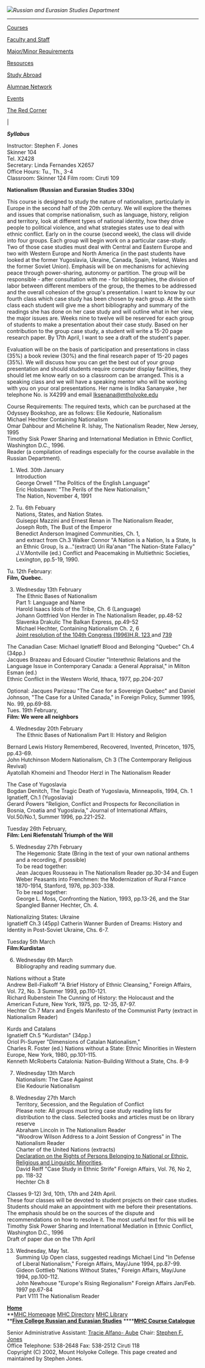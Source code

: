 _![](images/images/mhc_trans.jpg)Russian and Eurasian Studies Department_  
  
---  
  
[ Courses](courses.htm)

[Faculty and Staff](faculty.htm)

[Major/Minor Requirements](majorminor.htm)

[Resources](resources.htm)

[Study Abroad](studyabroad.htm)

[Alumnae Network](alumnaenetwork.htm)

[Events](events.htm)

[The Red Corner](redcorner.htm)

|

**_Syllabus_**

Instructor: Stephen F. Jones  
Skinner 104  
Tel. X2428  
Secretary: Linda Fernandes X2657  
Office Hours: Tu., Th., 3-4  
Classroom: Skinner 124 Film room: Ciruti 109

**Nationalism (Russian and Eurasian Studies 330s)**

This course is designed to study the nature of nationalism, particularly in
Europe in the second half of the 20th century. We will explore the themes and
issues that comprise nationalism, such as language, history, religion and
territory, look at different types of national identity, how they drive people
to political violence, and what strategies states use to deal with ethnic
conflict. Early on in the course (second week), the class will divide into
four groups. Each group will begin work on a particular case-study. Two of
those case studies must deal with Central and Eastern Europe and two with
Western Europe and North America (in the past students have looked at the
former Yugoslavia, Ukraine, Canada, Spain, Ireland, Wales and the former
Soviet Union). Emphasis will be on mechanisms for achieving peace through
power-sharing, autonomy or partition. The group will be responsible - after
consultation with me \- for bibliographies, the division of labor between
different members of the group, the themes to be addressed and the overall
cohesion of the group's presentation. I want to know by our fourth class which
case study has been chosen by each group. At the sixth class each student will
give me a short bibliography and summary of the readings she has done on her
case study and will outline what in her view, the major issues are. Weeks nine
to twelve will be reserved for each group of students to make a presentation
about their case study. Based on her contribution to the group case study, a
student will write a 15-20 page research paper. By 17th April, l want to see a
draft of the student's paper.

Evaluation will be on the basis of participation and presentations in class
(35%) a book review (30%) and the final research paper of 15-20 pages (35%).
We will discuss how you can get the best out of your group presentation and
should students require computer display facilities, they should let me know
early on so a classroom can be arranged. This is a speaking class and we will
have a speaking mentor who will be working with you on your oral
presentations. Her name is Indika Sananyake , her telephone No. is X4299 and
email Iksenana@mtholyoke.edu

Course Requirements: The required texts, which can be purchased at the Odyssey
Bookshop, are as follows: Elie Kedourie, Nationalism  
Michael Hechter Containing Nationalism  
Omar Dahbour and Micheline R. Ishay, The Nationalism Reader, New Jersey, 1995  
Timothy Sisk Power Sharing and International Mediation in Ethnic Conflict,
Washington D.C., 1996.  
Reader (a compilation of readings especially for the course available in the
Russian Department).

1) Wed. 30th January  
Introduction  
George Orwell "The Politics of the English Language"  
Eric Hobsbawm: "The Perils of the New Nationalism,"  
The Nation, November 4, 1991

2) Tu. 6th Febuary  
Nations, States, and Nation States.  
Guiseppi Mazzini and Ernest Renan in The Nationalism Reader,  
Joseph Roth, The Bust of the Emperor  
Benedict Anderson Imagined Communities, Ch. 1,  
and extract from Ch.3 Walker Connor "A Nation is a Nation, Is a State, Is an
Ethnic Group, Is a..."(extract) Uri Ra'anan "The Nation-State Fallacy"  
J.V.Montville (ed.) Conflict and Peacemaking in Multiethnic Societies,
Lexington, pp.5-19, 1990.  

Tu. 12th February:  
**Film, Quebec.**

3) Wednesday 13th February  
The Ethnic Bases of Nationalism  
Part 1: Language and Name  
Harold Isaacs Idols of the Tribe, Ch. 6 (Language)  
Johann Gottfried Von Herder in The Nationalism Reader, pp.48-52  
Slavenka Drakulic The Balkan Express, pp.49-52  
Michael Hechter, Containing Nationalism Ch. 2, 6  
[Joint resolution of the 104th Congress (1996)H.R. 123
](http://www.humnet.ucla.edu/humnet/linguistics/people/grads/macswan/hr123d.htm)and
[739
](http://www.humnet.ucla.edu/humnet/linguistics/people/grads/macswan/hr739.htm)

The Canadian Case: Michael Ignatieff Blood and Belonging "Quebec" Ch.4 (34pp.)  
Jacques Brazeau and Edouard Cloutier "Interethnic Relations and the Language
Issue in Contemporary Canada: a General Appraisal," in Milton Esman (ed.)  
Ethnic Conflict in the Western World, Ithaca, 1977, pp.204-207

Optional: Jacques Parizeau "The Case for a Sovereign Quebec" and Daniel
Johnson, "The Case for a United Canada," in Foreign Policy, Summer 1995, No.
99, pp.69-88.  
Tues. 19th February,  
**Film: We were all neighbors**

4) Wednesday 20th February  
The Ethnic Bases of Nationalism Part II: History and Religion  
  
Bernard Lewis History Remembered, Recovered, Invented, Princeton, 1975,
pp.43-69.  
John Hutchinson Modern Nationalism, Ch 3 (The Contemporary Religious Revival)  
Ayatollah Khomeini and Theodor Herzl in The Nationalism Reader  

The Case of Yugoslavia  
Bogdan Denitch, The Tragic Death of Yugoslavia, Minneapolis, 1994, Ch. 1  
Ignatieff, Ch.1 (Yugoslavia)  
Gerard Powers "Religion, Conflict and Prospects for Reconciliation in Bosnia,
Croatia and Yugoslavia," Journal of International Affairs, Vol.50/No.1, Summer
1996, pp.221-252.

Tuesday 26th February,  
**Film: Leni Riefenstahl Triumph of the Will**

5) Wednesday 27th February  
The Hegemonic State (Bring in the text of your own national anthems and a
recording, if possible)  
To be read together:  
Jean Jacques Rousseau in The Nationalism Reader pp.30-34 and Eugen Weber
Peasants into Frenchmen: the Modernization of Rural France 1870-1914,
Stanford, 1976, pp.303-338.  
To be read together:  
George L. Moss, Confronting the Nation, 1993, pp.13-26, and the Star Spangled
Banner Hechter, Ch. 4.

Nationalizing States: Ukraine  
Ignatieff Ch.3 (45pp) Catherin Wanner Burden of Dreams: History and Identity
in Post-Soviet Ukraine, Chs. 6-7.

Tuesday 5th March  
**Film:Kurdistan**

6) Wednesday 6th March  
Bibliography and reading summary due.

Nations without a State  
Andrew Bell-Fialkoff "A Brief History of Ethnic Cleansing," Foreign Affairs,
Vol. 72, No. 3 Summer 1993, pp.110-121.  
Richard Rubenstein The Cunning of History: the Holocaust and the American
Future, New York, 1975, pp. 12-35, 87-97.  
Hechter Ch 7 Marx and Engels Manifesto of the Communist Party (extract in
Nationalism Reader)  

Kurds and Catalans  
Ignatieff Ch.5 "Kurdistan" (34pp.)  
Oriol Pi-Sunyer "Dimensions of Catalan Nationalism,"  
Charles R. Foster (ed.) Nations without a State: Ethnic Minorities in Western
Europe, New York, 1980, pp.101-115.  
Kenneth McRoberts Catalonia: Nation-Building Without a State, Chs. 8-9

7) Wednesday 13th March  
Nationalism: The Case Against  
Elie Kedourie Nationalism

8) Wednesday 27th March  
Territory, Secession, and the Regulation of Conflict  
Please note: All groups must bring case study reading lists for distribution
to the class. Selected books and articles must be on library reserve  
Abraham Lincoln in The Nationalism Reader  
"Woodrow Wilson Address to a Joint Session of Congress" in The Nationalism
Reader  
Charter of the United Nations (extracts)  
[Declaration on the Rights of Persons Belonging to National or Ethnic,
Religious and Linguistic
Minorities](http://www.umn.edu/humanrts/resolutions/47/135GA1992.html).  
David Reiff "Case Study in Ethnic Strife" Foreign Affairs, Vol. 76, No 2, pp.
118-32  
Hechter Ch 8  

Classes 9-12) 3rd, 10th, 17th and 24th April.  
These four classes will be devoted to student projects on their case studies.
Students should make an appointment with me before their presentations. The
emphasis should be on the sources of the dispute and recommendations on how to
resolve it. The most useful text for this will be Timothy Sisk Power Sharing
and International Mediation in Ethnic Conflict, Washington D.C., 1996  
Draft of paper due on the 17th April

13) Wednesday, May 1st.  
Summing Up Open class, suggested readings Michael Lind "In Defense of Liberal
Nationalism," Foreign Affairs, May/June 1994, pp.87-99.  
Gideon Gottlieb "Nations Without States," Foreign Affairs, May/June 1994,
pp.100-112.  
John Newhouse "Europe's Rising Regionalism" Foreign Affairs Jan/Feb. 1997
pp.67-84  
Part V111 The Nationalism Reader  
  
[**Home**](index.htm)  
**[MHC Homepage](http://www.mtholyoke.edu) [MHC
Directory](http://www.mtholyoke.edu/dir/) [MHC
Library](http://mtholyoke.edu/lits/library/)  
****[Five College Russian and Eurasian Studies](fivecollege.htm)** ******[MHC
Course Catalogue](https://cat.mtholyoke.edu/)**  
  
Senior Administrative Assistant: [Tracie Alfano-
Aube](mailto:talfaube@mtholyoke.edu) Chair: [Stephen F.
Jones](mailto:%20sfjones@mtholyoke.edu)  
Office Telephone: 538-2648 Fax: 538-2512 Ciruti 118  
Copyright (C) 2002, Mount Holyoke College. This page created and maintained by
Stephen Jones.

